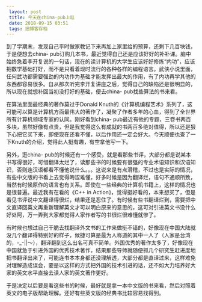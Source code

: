 ```yaml
---
 layout: post
 title: 今天在china-pub上逛
 date: 2018-09-15 03:51
 tags: 旧博客存档
---
```

到了学期末，发现自己平时做家教记下来再加上家里给的预算，还剩下几百块钱，于是便想去china-
pub订购几本书，最近觉得自己还是应该好好的补补课。脑中始终急着李开复说的一句话，现在的读计算机的大学生应该好好修炼“内功”，应该把数学基础打好，而不是只看着现时流行的各种各样的编程语言。武侠小说里面，任何武功都需要强劲的内功作为基础才能发挥出最大的作用，有了内功再学其他的东西都容易很多。自从那次听完李开复讲座之后，觉得自己的缺陷还是很明显的，所以现在就想补回当初没打好的基础，便去china-
pub找些算法的书来看。



在算法里面最经典的著作莫过于Donald
Knuth的《计算机编程艺术》系列了，这可能可以算是计算机方面最伟大的著作了，凝聚了作者多年的心血，得到了全世界所有计算机领域专家的认同。刚好看到china-
pub最近有他的专题，三卷书两百多块，虽然好像有点贵，但是我觉得这么有成就的书两百多绝对值得，所以还是狠下心把它买下来，即使现在还看不懂，以后作用还一定会好大。今天顺便也查了一下Knuth的介绍，觉得此人挺有趣，有空拿他写一下。



另外，逛china-
pub的时候还有一个感受，就是看那些书评，大部分都是说某本书写得很好，可惜翻译太烂了，读那些书的时候要有很强的专业术语知识和汉语知识，否则连汉语都看不懂他说什么。。。这说来是有点滑稽，不过也是实际的情况，有些中文版的书看上去觉得晦涩难懂，好多时候是因为翻译烂，语句不通顺所致，当然有时候原作的语言也有关系。即使在一些经典的计算机书籍上，这样的情况也是很普遍。最近我有在看的《C++
in
Action》，觉得挺好看的，本来想买了，但是看见书评说中文翻译得很烂，结果还是忍住了。有时候有些书翻译烂到，需要把中文直译回英文再重新理解英文才可以明白原来的意思的，这可对引进英文书没什么好处阿，万一弄到大家都觉得人家作者写的书很烂很难懂就惨了。



有时候也想过自己干脆去找翻译外文书的工作来做挺不错的，好像现在中国大陆就没几个翻译得特别好的样子，候捷可算是最为人称道的其中一人了（人家是台湾的，-_-||～），翻译翻到这么出名可真不简单。外国优秀的著作太多了，好像现在中国就急于引进外国的优秀技术著作，结果那些导师就随便抓几个研究生赶进度地把书翻译出来了，可能连书本本身都还没理解透，大部分都是直译过来，这样难免对理解造成误会，要是以这样的方式把外国的技术引进的话，还不如大力培养好大家的英文水平直接去读人家的英文著作更好。



于是决定以后要是看这些书的时候，最好就是拿一本中文版的书来看，然后对照着英文的电子版帮助理解。还好有些英文版的经典书比较容易找得到。

